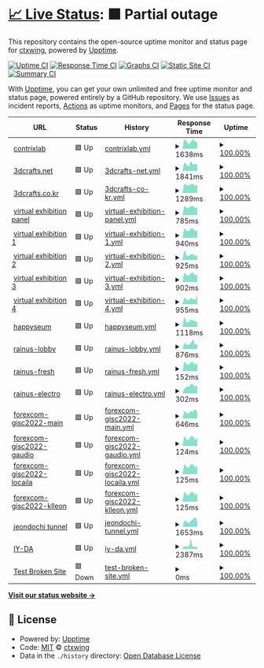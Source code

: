 # [📈 Live Status](https://ctxwing.github.io/upptime): <!--live status--> **🟧 Partial outage**

This repository contains the open-source uptime monitor and status page for [ctxwing](https://ctxwing.github.io/upptime), powered by [Upptime](https://github.com/upptime/upptime).

[![Uptime CI](https://github.com/ctxwing/upptime/workflows/Uptime%20CI/badge.svg)](https://github.com/ctxwing/upptime/actions?query=workflow%3A%22Uptime+CI%22)
[![Response Time CI](https://github.com/ctxwing/upptime/workflows/Response%20Time%20CI/badge.svg)](https://github.com/ctxwing/upptime/actions?query=workflow%3A%22Response+Time+CI%22)
[![Graphs CI](https://github.com/ctxwing/upptime/workflows/Graphs%20CI/badge.svg)](https://github.com/ctxwing/upptime/actions?query=workflow%3A%22Graphs+CI%22)
[![Static Site CI](https://github.com/ctxwing/upptime/workflows/Static%20Site%20CI/badge.svg)](https://github.com/ctxwing/upptime/actions?query=workflow%3A%22Static+Site+CI%22)
[![Summary CI](https://github.com/ctxwing/upptime/workflows/Summary%20CI/badge.svg)](https://github.com/ctxwing/upptime/actions?query=workflow%3A%22Summary+CI%22)

With [Upptime](https://upptime.js.org), you can get your own unlimited and free uptime monitor and status page, powered entirely by a GitHub repository. We use [Issues](https://github.com/ctxwing/upptime/issues) as incident reports, [Actions](https://github.com/ctxwing/upptime/actions) as uptime monitors, and [Pages](https://ctxwing.github.io/upptime) for the status page.

<!--start: status pages-->
<!-- This summary is generated by Upptime (https://github.com/upptime/upptime) -->
<!-- Do not edit this manually, your changes will be overwritten -->
<!-- prettier-ignore -->
| URL | Status | History | Response Time | Uptime |
| --- | ------ | ------- | ------------- | ------ |
| <img alt="" src="https://icons.duckduckgo.com/ip3/www.contrixlab.com.ico" height="13"> [contrixlab](https://www.contrixlab.com) | 🟩 Up | [contrixlab.yml](https://github.com/ctxwing/upptime/commits/HEAD/history/contrixlab.yml) | <details><summary><img alt="Response time graph" src="./graphs/contrixlab/response-time-week.png" height="20"> 1638ms</summary><br><a href="https://ctxwing.github.io/upptime/history/contrixlab"><img alt="Response time 1700" src="https://img.shields.io/endpoint?url=https%3A%2F%2Fraw.githubusercontent.com%2Fctxwing%2Fupptime%2FHEAD%2Fapi%2Fcontrixlab%2Fresponse-time.json"></a><br><a href="https://ctxwing.github.io/upptime/history/contrixlab"><img alt="24-hour response time 1183" src="https://img.shields.io/endpoint?url=https%3A%2F%2Fraw.githubusercontent.com%2Fctxwing%2Fupptime%2FHEAD%2Fapi%2Fcontrixlab%2Fresponse-time-day.json"></a><br><a href="https://ctxwing.github.io/upptime/history/contrixlab"><img alt="7-day response time 1638" src="https://img.shields.io/endpoint?url=https%3A%2F%2Fraw.githubusercontent.com%2Fctxwing%2Fupptime%2FHEAD%2Fapi%2Fcontrixlab%2Fresponse-time-week.json"></a><br><a href="https://ctxwing.github.io/upptime/history/contrixlab"><img alt="30-day response time 1700" src="https://img.shields.io/endpoint?url=https%3A%2F%2Fraw.githubusercontent.com%2Fctxwing%2Fupptime%2FHEAD%2Fapi%2Fcontrixlab%2Fresponse-time-month.json"></a><br><a href="https://ctxwing.github.io/upptime/history/contrixlab"><img alt="1-year response time 1700" src="https://img.shields.io/endpoint?url=https%3A%2F%2Fraw.githubusercontent.com%2Fctxwing%2Fupptime%2FHEAD%2Fapi%2Fcontrixlab%2Fresponse-time-year.json"></a></details> | <details><summary><a href="https://ctxwing.github.io/upptime/history/contrixlab">100.00%</a></summary><a href="https://ctxwing.github.io/upptime/history/contrixlab"><img alt="All-time uptime 100.00%" src="https://img.shields.io/endpoint?url=https%3A%2F%2Fraw.githubusercontent.com%2Fctxwing%2Fupptime%2FHEAD%2Fapi%2Fcontrixlab%2Fuptime.json"></a><br><a href="https://ctxwing.github.io/upptime/history/contrixlab"><img alt="24-hour uptime 100.00%" src="https://img.shields.io/endpoint?url=https%3A%2F%2Fraw.githubusercontent.com%2Fctxwing%2Fupptime%2FHEAD%2Fapi%2Fcontrixlab%2Fuptime-day.json"></a><br><a href="https://ctxwing.github.io/upptime/history/contrixlab"><img alt="7-day uptime 100.00%" src="https://img.shields.io/endpoint?url=https%3A%2F%2Fraw.githubusercontent.com%2Fctxwing%2Fupptime%2FHEAD%2Fapi%2Fcontrixlab%2Fuptime-week.json"></a><br><a href="https://ctxwing.github.io/upptime/history/contrixlab"><img alt="30-day uptime 100.00%" src="https://img.shields.io/endpoint?url=https%3A%2F%2Fraw.githubusercontent.com%2Fctxwing%2Fupptime%2FHEAD%2Fapi%2Fcontrixlab%2Fuptime-month.json"></a><br><a href="https://ctxwing.github.io/upptime/history/contrixlab"><img alt="1-year uptime 100.00%" src="https://img.shields.io/endpoint?url=https%3A%2F%2Fraw.githubusercontent.com%2Fctxwing%2Fupptime%2FHEAD%2Fapi%2Fcontrixlab%2Fuptime-year.json"></a></details>
| <img alt="" src="https://icons.duckduckgo.com/ip3/www.3dcrafts.net.ico" height="13"> [3dcrafts.net](https://www.3dcrafts.net) | 🟩 Up | [3dcrafts-net.yml](https://github.com/ctxwing/upptime/commits/HEAD/history/3dcrafts-net.yml) | <details><summary><img alt="Response time graph" src="./graphs/3dcrafts-net/response-time-week.png" height="20"> 1841ms</summary><br><a href="https://ctxwing.github.io/upptime/history/3dcrafts-net"><img alt="Response time 1981" src="https://img.shields.io/endpoint?url=https%3A%2F%2Fraw.githubusercontent.com%2Fctxwing%2Fupptime%2FHEAD%2Fapi%2F3dcrafts-net%2Fresponse-time.json"></a><br><a href="https://ctxwing.github.io/upptime/history/3dcrafts-net"><img alt="24-hour response time 1332" src="https://img.shields.io/endpoint?url=https%3A%2F%2Fraw.githubusercontent.com%2Fctxwing%2Fupptime%2FHEAD%2Fapi%2F3dcrafts-net%2Fresponse-time-day.json"></a><br><a href="https://ctxwing.github.io/upptime/history/3dcrafts-net"><img alt="7-day response time 1841" src="https://img.shields.io/endpoint?url=https%3A%2F%2Fraw.githubusercontent.com%2Fctxwing%2Fupptime%2FHEAD%2Fapi%2F3dcrafts-net%2Fresponse-time-week.json"></a><br><a href="https://ctxwing.github.io/upptime/history/3dcrafts-net"><img alt="30-day response time 1981" src="https://img.shields.io/endpoint?url=https%3A%2F%2Fraw.githubusercontent.com%2Fctxwing%2Fupptime%2FHEAD%2Fapi%2F3dcrafts-net%2Fresponse-time-month.json"></a><br><a href="https://ctxwing.github.io/upptime/history/3dcrafts-net"><img alt="1-year response time 1981" src="https://img.shields.io/endpoint?url=https%3A%2F%2Fraw.githubusercontent.com%2Fctxwing%2Fupptime%2FHEAD%2Fapi%2F3dcrafts-net%2Fresponse-time-year.json"></a></details> | <details><summary><a href="https://ctxwing.github.io/upptime/history/3dcrafts-net">100.00%</a></summary><a href="https://ctxwing.github.io/upptime/history/3dcrafts-net"><img alt="All-time uptime 100.00%" src="https://img.shields.io/endpoint?url=https%3A%2F%2Fraw.githubusercontent.com%2Fctxwing%2Fupptime%2FHEAD%2Fapi%2F3dcrafts-net%2Fuptime.json"></a><br><a href="https://ctxwing.github.io/upptime/history/3dcrafts-net"><img alt="24-hour uptime 100.00%" src="https://img.shields.io/endpoint?url=https%3A%2F%2Fraw.githubusercontent.com%2Fctxwing%2Fupptime%2FHEAD%2Fapi%2F3dcrafts-net%2Fuptime-day.json"></a><br><a href="https://ctxwing.github.io/upptime/history/3dcrafts-net"><img alt="7-day uptime 100.00%" src="https://img.shields.io/endpoint?url=https%3A%2F%2Fraw.githubusercontent.com%2Fctxwing%2Fupptime%2FHEAD%2Fapi%2F3dcrafts-net%2Fuptime-week.json"></a><br><a href="https://ctxwing.github.io/upptime/history/3dcrafts-net"><img alt="30-day uptime 100.00%" src="https://img.shields.io/endpoint?url=https%3A%2F%2Fraw.githubusercontent.com%2Fctxwing%2Fupptime%2FHEAD%2Fapi%2F3dcrafts-net%2Fuptime-month.json"></a><br><a href="https://ctxwing.github.io/upptime/history/3dcrafts-net"><img alt="1-year uptime 100.00%" src="https://img.shields.io/endpoint?url=https%3A%2F%2Fraw.githubusercontent.com%2Fctxwing%2Fupptime%2FHEAD%2Fapi%2F3dcrafts-net%2Fuptime-year.json"></a></details>
| <img alt="" src="https://icons.duckduckgo.com/ip3/www.3dcrafts.co.kr.ico" height="13"> [3dcrafts.co.kr](https://www.3dcrafts.co.kr) | 🟩 Up | [3dcrafts-co-kr.yml](https://github.com/ctxwing/upptime/commits/HEAD/history/3dcrafts-co-kr.yml) | <details><summary><img alt="Response time graph" src="./graphs/3dcrafts-co-kr/response-time-week.png" height="20"> 1289ms</summary><br><a href="https://ctxwing.github.io/upptime/history/3dcrafts-co-kr"><img alt="Response time 1323" src="https://img.shields.io/endpoint?url=https%3A%2F%2Fraw.githubusercontent.com%2Fctxwing%2Fupptime%2FHEAD%2Fapi%2F3dcrafts-co-kr%2Fresponse-time.json"></a><br><a href="https://ctxwing.github.io/upptime/history/3dcrafts-co-kr"><img alt="24-hour response time 1140" src="https://img.shields.io/endpoint?url=https%3A%2F%2Fraw.githubusercontent.com%2Fctxwing%2Fupptime%2FHEAD%2Fapi%2F3dcrafts-co-kr%2Fresponse-time-day.json"></a><br><a href="https://ctxwing.github.io/upptime/history/3dcrafts-co-kr"><img alt="7-day response time 1289" src="https://img.shields.io/endpoint?url=https%3A%2F%2Fraw.githubusercontent.com%2Fctxwing%2Fupptime%2FHEAD%2Fapi%2F3dcrafts-co-kr%2Fresponse-time-week.json"></a><br><a href="https://ctxwing.github.io/upptime/history/3dcrafts-co-kr"><img alt="30-day response time 1323" src="https://img.shields.io/endpoint?url=https%3A%2F%2Fraw.githubusercontent.com%2Fctxwing%2Fupptime%2FHEAD%2Fapi%2F3dcrafts-co-kr%2Fresponse-time-month.json"></a><br><a href="https://ctxwing.github.io/upptime/history/3dcrafts-co-kr"><img alt="1-year response time 1323" src="https://img.shields.io/endpoint?url=https%3A%2F%2Fraw.githubusercontent.com%2Fctxwing%2Fupptime%2FHEAD%2Fapi%2F3dcrafts-co-kr%2Fresponse-time-year.json"></a></details> | <details><summary><a href="https://ctxwing.github.io/upptime/history/3dcrafts-co-kr">100.00%</a></summary><a href="https://ctxwing.github.io/upptime/history/3dcrafts-co-kr"><img alt="All-time uptime 100.00%" src="https://img.shields.io/endpoint?url=https%3A%2F%2Fraw.githubusercontent.com%2Fctxwing%2Fupptime%2FHEAD%2Fapi%2F3dcrafts-co-kr%2Fuptime.json"></a><br><a href="https://ctxwing.github.io/upptime/history/3dcrafts-co-kr"><img alt="24-hour uptime 100.00%" src="https://img.shields.io/endpoint?url=https%3A%2F%2Fraw.githubusercontent.com%2Fctxwing%2Fupptime%2FHEAD%2Fapi%2F3dcrafts-co-kr%2Fuptime-day.json"></a><br><a href="https://ctxwing.github.io/upptime/history/3dcrafts-co-kr"><img alt="7-day uptime 100.00%" src="https://img.shields.io/endpoint?url=https%3A%2F%2Fraw.githubusercontent.com%2Fctxwing%2Fupptime%2FHEAD%2Fapi%2F3dcrafts-co-kr%2Fuptime-week.json"></a><br><a href="https://ctxwing.github.io/upptime/history/3dcrafts-co-kr"><img alt="30-day uptime 100.00%" src="https://img.shields.io/endpoint?url=https%3A%2F%2Fraw.githubusercontent.com%2Fctxwing%2Fupptime%2FHEAD%2Fapi%2F3dcrafts-co-kr%2Fuptime-month.json"></a><br><a href="https://ctxwing.github.io/upptime/history/3dcrafts-co-kr"><img alt="1-year uptime 100.00%" src="https://img.shields.io/endpoint?url=https%3A%2F%2Fraw.githubusercontent.com%2Fctxwing%2Fupptime%2FHEAD%2Fapi%2F3dcrafts-co-kr%2Fuptime-year.json"></a></details>
| <img alt="" src="https://icons.duckduckgo.com/ip3/www.contrixlab.com.ico" height="13"> [virtual exhibition panel](https://www.contrixlab.com) | 🟩 Up | [virtual-exhibition-panel.yml](https://github.com/ctxwing/upptime/commits/HEAD/history/virtual-exhibition-panel.yml) | <details><summary><img alt="Response time graph" src="./graphs/virtual-exhibition-panel/response-time-week.png" height="20"> 785ms</summary><br><a href="https://ctxwing.github.io/upptime/history/virtual-exhibition-panel"><img alt="Response time 790" src="https://img.shields.io/endpoint?url=https%3A%2F%2Fraw.githubusercontent.com%2Fctxwing%2Fupptime%2FHEAD%2Fapi%2Fvirtual-exhibition-panel%2Fresponse-time.json"></a><br><a href="https://ctxwing.github.io/upptime/history/virtual-exhibition-panel"><img alt="24-hour response time 707" src="https://img.shields.io/endpoint?url=https%3A%2F%2Fraw.githubusercontent.com%2Fctxwing%2Fupptime%2FHEAD%2Fapi%2Fvirtual-exhibition-panel%2Fresponse-time-day.json"></a><br><a href="https://ctxwing.github.io/upptime/history/virtual-exhibition-panel"><img alt="7-day response time 785" src="https://img.shields.io/endpoint?url=https%3A%2F%2Fraw.githubusercontent.com%2Fctxwing%2Fupptime%2FHEAD%2Fapi%2Fvirtual-exhibition-panel%2Fresponse-time-week.json"></a><br><a href="https://ctxwing.github.io/upptime/history/virtual-exhibition-panel"><img alt="30-day response time 790" src="https://img.shields.io/endpoint?url=https%3A%2F%2Fraw.githubusercontent.com%2Fctxwing%2Fupptime%2FHEAD%2Fapi%2Fvirtual-exhibition-panel%2Fresponse-time-month.json"></a><br><a href="https://ctxwing.github.io/upptime/history/virtual-exhibition-panel"><img alt="1-year response time 790" src="https://img.shields.io/endpoint?url=https%3A%2F%2Fraw.githubusercontent.com%2Fctxwing%2Fupptime%2FHEAD%2Fapi%2Fvirtual-exhibition-panel%2Fresponse-time-year.json"></a></details> | <details><summary><a href="https://ctxwing.github.io/upptime/history/virtual-exhibition-panel">100.00%</a></summary><a href="https://ctxwing.github.io/upptime/history/virtual-exhibition-panel"><img alt="All-time uptime 100.00%" src="https://img.shields.io/endpoint?url=https%3A%2F%2Fraw.githubusercontent.com%2Fctxwing%2Fupptime%2FHEAD%2Fapi%2Fvirtual-exhibition-panel%2Fuptime.json"></a><br><a href="https://ctxwing.github.io/upptime/history/virtual-exhibition-panel"><img alt="24-hour uptime 100.00%" src="https://img.shields.io/endpoint?url=https%3A%2F%2Fraw.githubusercontent.com%2Fctxwing%2Fupptime%2FHEAD%2Fapi%2Fvirtual-exhibition-panel%2Fuptime-day.json"></a><br><a href="https://ctxwing.github.io/upptime/history/virtual-exhibition-panel"><img alt="7-day uptime 100.00%" src="https://img.shields.io/endpoint?url=https%3A%2F%2Fraw.githubusercontent.com%2Fctxwing%2Fupptime%2FHEAD%2Fapi%2Fvirtual-exhibition-panel%2Fuptime-week.json"></a><br><a href="https://ctxwing.github.io/upptime/history/virtual-exhibition-panel"><img alt="30-day uptime 100.00%" src="https://img.shields.io/endpoint?url=https%3A%2F%2Fraw.githubusercontent.com%2Fctxwing%2Fupptime%2FHEAD%2Fapi%2Fvirtual-exhibition-panel%2Fuptime-month.json"></a><br><a href="https://ctxwing.github.io/upptime/history/virtual-exhibition-panel"><img alt="1-year uptime 100.00%" src="https://img.shields.io/endpoint?url=https%3A%2F%2Fraw.githubusercontent.com%2Fctxwing%2Fupptime%2FHEAD%2Fapi%2Fvirtual-exhibition-panel%2Fuptime-year.json"></a></details>
| <img alt="" src="https://icons.duckduckgo.com/ip3/ctx.contrixlab.co.kr.ico" height="13"> [virtual exhibition 1](https://ctx.contrixlab.co.kr/main/app-files/) | 🟩 Up | [virtual-exhibition-1.yml](https://github.com/ctxwing/upptime/commits/HEAD/history/virtual-exhibition-1.yml) | <details><summary><img alt="Response time graph" src="./graphs/virtual-exhibition-1/response-time-week.png" height="20"> 940ms</summary><br><a href="https://ctxwing.github.io/upptime/history/virtual-exhibition-1"><img alt="Response time 944" src="https://img.shields.io/endpoint?url=https%3A%2F%2Fraw.githubusercontent.com%2Fctxwing%2Fupptime%2FHEAD%2Fapi%2Fvirtual-exhibition-1%2Fresponse-time.json"></a><br><a href="https://ctxwing.github.io/upptime/history/virtual-exhibition-1"><img alt="24-hour response time 953" src="https://img.shields.io/endpoint?url=https%3A%2F%2Fraw.githubusercontent.com%2Fctxwing%2Fupptime%2FHEAD%2Fapi%2Fvirtual-exhibition-1%2Fresponse-time-day.json"></a><br><a href="https://ctxwing.github.io/upptime/history/virtual-exhibition-1"><img alt="7-day response time 940" src="https://img.shields.io/endpoint?url=https%3A%2F%2Fraw.githubusercontent.com%2Fctxwing%2Fupptime%2FHEAD%2Fapi%2Fvirtual-exhibition-1%2Fresponse-time-week.json"></a><br><a href="https://ctxwing.github.io/upptime/history/virtual-exhibition-1"><img alt="30-day response time 944" src="https://img.shields.io/endpoint?url=https%3A%2F%2Fraw.githubusercontent.com%2Fctxwing%2Fupptime%2FHEAD%2Fapi%2Fvirtual-exhibition-1%2Fresponse-time-month.json"></a><br><a href="https://ctxwing.github.io/upptime/history/virtual-exhibition-1"><img alt="1-year response time 944" src="https://img.shields.io/endpoint?url=https%3A%2F%2Fraw.githubusercontent.com%2Fctxwing%2Fupptime%2FHEAD%2Fapi%2Fvirtual-exhibition-1%2Fresponse-time-year.json"></a></details> | <details><summary><a href="https://ctxwing.github.io/upptime/history/virtual-exhibition-1">100.00%</a></summary><a href="https://ctxwing.github.io/upptime/history/virtual-exhibition-1"><img alt="All-time uptime 100.00%" src="https://img.shields.io/endpoint?url=https%3A%2F%2Fraw.githubusercontent.com%2Fctxwing%2Fupptime%2FHEAD%2Fapi%2Fvirtual-exhibition-1%2Fuptime.json"></a><br><a href="https://ctxwing.github.io/upptime/history/virtual-exhibition-1"><img alt="24-hour uptime 100.00%" src="https://img.shields.io/endpoint?url=https%3A%2F%2Fraw.githubusercontent.com%2Fctxwing%2Fupptime%2FHEAD%2Fapi%2Fvirtual-exhibition-1%2Fuptime-day.json"></a><br><a href="https://ctxwing.github.io/upptime/history/virtual-exhibition-1"><img alt="7-day uptime 100.00%" src="https://img.shields.io/endpoint?url=https%3A%2F%2Fraw.githubusercontent.com%2Fctxwing%2Fupptime%2FHEAD%2Fapi%2Fvirtual-exhibition-1%2Fuptime-week.json"></a><br><a href="https://ctxwing.github.io/upptime/history/virtual-exhibition-1"><img alt="30-day uptime 100.00%" src="https://img.shields.io/endpoint?url=https%3A%2F%2Fraw.githubusercontent.com%2Fctxwing%2Fupptime%2FHEAD%2Fapi%2Fvirtual-exhibition-1%2Fuptime-month.json"></a><br><a href="https://ctxwing.github.io/upptime/history/virtual-exhibition-1"><img alt="1-year uptime 100.00%" src="https://img.shields.io/endpoint?url=https%3A%2F%2Fraw.githubusercontent.com%2Fctxwing%2Fupptime%2FHEAD%2Fapi%2Fvirtual-exhibition-1%2Fuptime-year.json"></a></details>
| <img alt="" src="https://icons.duckduckgo.com/ip3/ctx2.contrixlab.co.kr.ico" height="13"> [virtual exhibition 2](https://ctx2.contrixlab.co.kr/main/app-files/) | 🟩 Up | [virtual-exhibition-2.yml](https://github.com/ctxwing/upptime/commits/HEAD/history/virtual-exhibition-2.yml) | <details><summary><img alt="Response time graph" src="./graphs/virtual-exhibition-2/response-time-week.png" height="20"> 925ms</summary><br><a href="https://ctxwing.github.io/upptime/history/virtual-exhibition-2"><img alt="Response time 995" src="https://img.shields.io/endpoint?url=https%3A%2F%2Fraw.githubusercontent.com%2Fctxwing%2Fupptime%2FHEAD%2Fapi%2Fvirtual-exhibition-2%2Fresponse-time.json"></a><br><a href="https://ctxwing.github.io/upptime/history/virtual-exhibition-2"><img alt="24-hour response time 813" src="https://img.shields.io/endpoint?url=https%3A%2F%2Fraw.githubusercontent.com%2Fctxwing%2Fupptime%2FHEAD%2Fapi%2Fvirtual-exhibition-2%2Fresponse-time-day.json"></a><br><a href="https://ctxwing.github.io/upptime/history/virtual-exhibition-2"><img alt="7-day response time 925" src="https://img.shields.io/endpoint?url=https%3A%2F%2Fraw.githubusercontent.com%2Fctxwing%2Fupptime%2FHEAD%2Fapi%2Fvirtual-exhibition-2%2Fresponse-time-week.json"></a><br><a href="https://ctxwing.github.io/upptime/history/virtual-exhibition-2"><img alt="30-day response time 995" src="https://img.shields.io/endpoint?url=https%3A%2F%2Fraw.githubusercontent.com%2Fctxwing%2Fupptime%2FHEAD%2Fapi%2Fvirtual-exhibition-2%2Fresponse-time-month.json"></a><br><a href="https://ctxwing.github.io/upptime/history/virtual-exhibition-2"><img alt="1-year response time 995" src="https://img.shields.io/endpoint?url=https%3A%2F%2Fraw.githubusercontent.com%2Fctxwing%2Fupptime%2FHEAD%2Fapi%2Fvirtual-exhibition-2%2Fresponse-time-year.json"></a></details> | <details><summary><a href="https://ctxwing.github.io/upptime/history/virtual-exhibition-2">100.00%</a></summary><a href="https://ctxwing.github.io/upptime/history/virtual-exhibition-2"><img alt="All-time uptime 100.00%" src="https://img.shields.io/endpoint?url=https%3A%2F%2Fraw.githubusercontent.com%2Fctxwing%2Fupptime%2FHEAD%2Fapi%2Fvirtual-exhibition-2%2Fuptime.json"></a><br><a href="https://ctxwing.github.io/upptime/history/virtual-exhibition-2"><img alt="24-hour uptime 100.00%" src="https://img.shields.io/endpoint?url=https%3A%2F%2Fraw.githubusercontent.com%2Fctxwing%2Fupptime%2FHEAD%2Fapi%2Fvirtual-exhibition-2%2Fuptime-day.json"></a><br><a href="https://ctxwing.github.io/upptime/history/virtual-exhibition-2"><img alt="7-day uptime 100.00%" src="https://img.shields.io/endpoint?url=https%3A%2F%2Fraw.githubusercontent.com%2Fctxwing%2Fupptime%2FHEAD%2Fapi%2Fvirtual-exhibition-2%2Fuptime-week.json"></a><br><a href="https://ctxwing.github.io/upptime/history/virtual-exhibition-2"><img alt="30-day uptime 100.00%" src="https://img.shields.io/endpoint?url=https%3A%2F%2Fraw.githubusercontent.com%2Fctxwing%2Fupptime%2FHEAD%2Fapi%2Fvirtual-exhibition-2%2Fuptime-month.json"></a><br><a href="https://ctxwing.github.io/upptime/history/virtual-exhibition-2"><img alt="1-year uptime 100.00%" src="https://img.shields.io/endpoint?url=https%3A%2F%2Fraw.githubusercontent.com%2Fctxwing%2Fupptime%2FHEAD%2Fapi%2Fvirtual-exhibition-2%2Fuptime-year.json"></a></details>
| <img alt="" src="https://icons.duckduckgo.com/ip3/ctx3.contrixlab.co.kr.ico" height="13"> [virtual exhibition 3](https://ctx3.contrixlab.co.kr/main/app-files/) | 🟩 Up | [virtual-exhibition-3.yml](https://github.com/ctxwing/upptime/commits/HEAD/history/virtual-exhibition-3.yml) | <details><summary><img alt="Response time graph" src="./graphs/virtual-exhibition-3/response-time-week.png" height="20"> 902ms</summary><br><a href="https://ctxwing.github.io/upptime/history/virtual-exhibition-3"><img alt="Response time 918" src="https://img.shields.io/endpoint?url=https%3A%2F%2Fraw.githubusercontent.com%2Fctxwing%2Fupptime%2FHEAD%2Fapi%2Fvirtual-exhibition-3%2Fresponse-time.json"></a><br><a href="https://ctxwing.github.io/upptime/history/virtual-exhibition-3"><img alt="24-hour response time 683" src="https://img.shields.io/endpoint?url=https%3A%2F%2Fraw.githubusercontent.com%2Fctxwing%2Fupptime%2FHEAD%2Fapi%2Fvirtual-exhibition-3%2Fresponse-time-day.json"></a><br><a href="https://ctxwing.github.io/upptime/history/virtual-exhibition-3"><img alt="7-day response time 902" src="https://img.shields.io/endpoint?url=https%3A%2F%2Fraw.githubusercontent.com%2Fctxwing%2Fupptime%2FHEAD%2Fapi%2Fvirtual-exhibition-3%2Fresponse-time-week.json"></a><br><a href="https://ctxwing.github.io/upptime/history/virtual-exhibition-3"><img alt="30-day response time 918" src="https://img.shields.io/endpoint?url=https%3A%2F%2Fraw.githubusercontent.com%2Fctxwing%2Fupptime%2FHEAD%2Fapi%2Fvirtual-exhibition-3%2Fresponse-time-month.json"></a><br><a href="https://ctxwing.github.io/upptime/history/virtual-exhibition-3"><img alt="1-year response time 918" src="https://img.shields.io/endpoint?url=https%3A%2F%2Fraw.githubusercontent.com%2Fctxwing%2Fupptime%2FHEAD%2Fapi%2Fvirtual-exhibition-3%2Fresponse-time-year.json"></a></details> | <details><summary><a href="https://ctxwing.github.io/upptime/history/virtual-exhibition-3">100.00%</a></summary><a href="https://ctxwing.github.io/upptime/history/virtual-exhibition-3"><img alt="All-time uptime 100.00%" src="https://img.shields.io/endpoint?url=https%3A%2F%2Fraw.githubusercontent.com%2Fctxwing%2Fupptime%2FHEAD%2Fapi%2Fvirtual-exhibition-3%2Fuptime.json"></a><br><a href="https://ctxwing.github.io/upptime/history/virtual-exhibition-3"><img alt="24-hour uptime 100.00%" src="https://img.shields.io/endpoint?url=https%3A%2F%2Fraw.githubusercontent.com%2Fctxwing%2Fupptime%2FHEAD%2Fapi%2Fvirtual-exhibition-3%2Fuptime-day.json"></a><br><a href="https://ctxwing.github.io/upptime/history/virtual-exhibition-3"><img alt="7-day uptime 100.00%" src="https://img.shields.io/endpoint?url=https%3A%2F%2Fraw.githubusercontent.com%2Fctxwing%2Fupptime%2FHEAD%2Fapi%2Fvirtual-exhibition-3%2Fuptime-week.json"></a><br><a href="https://ctxwing.github.io/upptime/history/virtual-exhibition-3"><img alt="30-day uptime 100.00%" src="https://img.shields.io/endpoint?url=https%3A%2F%2Fraw.githubusercontent.com%2Fctxwing%2Fupptime%2FHEAD%2Fapi%2Fvirtual-exhibition-3%2Fuptime-month.json"></a><br><a href="https://ctxwing.github.io/upptime/history/virtual-exhibition-3"><img alt="1-year uptime 100.00%" src="https://img.shields.io/endpoint?url=https%3A%2F%2Fraw.githubusercontent.com%2Fctxwing%2Fupptime%2FHEAD%2Fapi%2Fvirtual-exhibition-3%2Fuptime-year.json"></a></details>
| <img alt="" src="https://icons.duckduckgo.com/ip3/ctx4.contrixlab.co.kr.ico" height="13"> [virtual exhibition 4](https://ctx4.contrixlab.co.kr/main/app-files/) | 🟩 Up | [virtual-exhibition-4.yml](https://github.com/ctxwing/upptime/commits/HEAD/history/virtual-exhibition-4.yml) | <details><summary><img alt="Response time graph" src="./graphs/virtual-exhibition-4/response-time-week.png" height="20"> 955ms</summary><br><a href="https://ctxwing.github.io/upptime/history/virtual-exhibition-4"><img alt="Response time 953" src="https://img.shields.io/endpoint?url=https%3A%2F%2Fraw.githubusercontent.com%2Fctxwing%2Fupptime%2FHEAD%2Fapi%2Fvirtual-exhibition-4%2Fresponse-time.json"></a><br><a href="https://ctxwing.github.io/upptime/history/virtual-exhibition-4"><img alt="24-hour response time 683" src="https://img.shields.io/endpoint?url=https%3A%2F%2Fraw.githubusercontent.com%2Fctxwing%2Fupptime%2FHEAD%2Fapi%2Fvirtual-exhibition-4%2Fresponse-time-day.json"></a><br><a href="https://ctxwing.github.io/upptime/history/virtual-exhibition-4"><img alt="7-day response time 955" src="https://img.shields.io/endpoint?url=https%3A%2F%2Fraw.githubusercontent.com%2Fctxwing%2Fupptime%2FHEAD%2Fapi%2Fvirtual-exhibition-4%2Fresponse-time-week.json"></a><br><a href="https://ctxwing.github.io/upptime/history/virtual-exhibition-4"><img alt="30-day response time 953" src="https://img.shields.io/endpoint?url=https%3A%2F%2Fraw.githubusercontent.com%2Fctxwing%2Fupptime%2FHEAD%2Fapi%2Fvirtual-exhibition-4%2Fresponse-time-month.json"></a><br><a href="https://ctxwing.github.io/upptime/history/virtual-exhibition-4"><img alt="1-year response time 953" src="https://img.shields.io/endpoint?url=https%3A%2F%2Fraw.githubusercontent.com%2Fctxwing%2Fupptime%2FHEAD%2Fapi%2Fvirtual-exhibition-4%2Fresponse-time-year.json"></a></details> | <details><summary><a href="https://ctxwing.github.io/upptime/history/virtual-exhibition-4">100.00%</a></summary><a href="https://ctxwing.github.io/upptime/history/virtual-exhibition-4"><img alt="All-time uptime 100.00%" src="https://img.shields.io/endpoint?url=https%3A%2F%2Fraw.githubusercontent.com%2Fctxwing%2Fupptime%2FHEAD%2Fapi%2Fvirtual-exhibition-4%2Fuptime.json"></a><br><a href="https://ctxwing.github.io/upptime/history/virtual-exhibition-4"><img alt="24-hour uptime 100.00%" src="https://img.shields.io/endpoint?url=https%3A%2F%2Fraw.githubusercontent.com%2Fctxwing%2Fupptime%2FHEAD%2Fapi%2Fvirtual-exhibition-4%2Fuptime-day.json"></a><br><a href="https://ctxwing.github.io/upptime/history/virtual-exhibition-4"><img alt="7-day uptime 100.00%" src="https://img.shields.io/endpoint?url=https%3A%2F%2Fraw.githubusercontent.com%2Fctxwing%2Fupptime%2FHEAD%2Fapi%2Fvirtual-exhibition-4%2Fuptime-week.json"></a><br><a href="https://ctxwing.github.io/upptime/history/virtual-exhibition-4"><img alt="30-day uptime 100.00%" src="https://img.shields.io/endpoint?url=https%3A%2F%2Fraw.githubusercontent.com%2Fctxwing%2Fupptime%2FHEAD%2Fapi%2Fvirtual-exhibition-4%2Fuptime-month.json"></a><br><a href="https://ctxwing.github.io/upptime/history/virtual-exhibition-4"><img alt="1-year uptime 100.00%" src="https://img.shields.io/endpoint?url=https%3A%2F%2Fraw.githubusercontent.com%2Fctxwing%2Fupptime%2FHEAD%2Fapi%2Fvirtual-exhibition-4%2Fuptime-year.json"></a></details>
| <img alt="" src="https://icons.duckduckgo.com/ip3/www.happyseum.com.ico" height="13"> [happyseum](https://www.happyseum.com/page/index?tpl=etc%2F3dconfigurator.html) | 🟩 Up | [happyseum.yml](https://github.com/ctxwing/upptime/commits/HEAD/history/happyseum.yml) | <details><summary><img alt="Response time graph" src="./graphs/happyseum/response-time-week.png" height="20"> 1118ms</summary><br><a href="https://ctxwing.github.io/upptime/history/happyseum"><img alt="Response time 1186" src="https://img.shields.io/endpoint?url=https%3A%2F%2Fraw.githubusercontent.com%2Fctxwing%2Fupptime%2FHEAD%2Fapi%2Fhappyseum%2Fresponse-time.json"></a><br><a href="https://ctxwing.github.io/upptime/history/happyseum"><img alt="24-hour response time 1113" src="https://img.shields.io/endpoint?url=https%3A%2F%2Fraw.githubusercontent.com%2Fctxwing%2Fupptime%2FHEAD%2Fapi%2Fhappyseum%2Fresponse-time-day.json"></a><br><a href="https://ctxwing.github.io/upptime/history/happyseum"><img alt="7-day response time 1118" src="https://img.shields.io/endpoint?url=https%3A%2F%2Fraw.githubusercontent.com%2Fctxwing%2Fupptime%2FHEAD%2Fapi%2Fhappyseum%2Fresponse-time-week.json"></a><br><a href="https://ctxwing.github.io/upptime/history/happyseum"><img alt="30-day response time 1186" src="https://img.shields.io/endpoint?url=https%3A%2F%2Fraw.githubusercontent.com%2Fctxwing%2Fupptime%2FHEAD%2Fapi%2Fhappyseum%2Fresponse-time-month.json"></a><br><a href="https://ctxwing.github.io/upptime/history/happyseum"><img alt="1-year response time 1186" src="https://img.shields.io/endpoint?url=https%3A%2F%2Fraw.githubusercontent.com%2Fctxwing%2Fupptime%2FHEAD%2Fapi%2Fhappyseum%2Fresponse-time-year.json"></a></details> | <details><summary><a href="https://ctxwing.github.io/upptime/history/happyseum">100.00%</a></summary><a href="https://ctxwing.github.io/upptime/history/happyseum"><img alt="All-time uptime 100.00%" src="https://img.shields.io/endpoint?url=https%3A%2F%2Fraw.githubusercontent.com%2Fctxwing%2Fupptime%2FHEAD%2Fapi%2Fhappyseum%2Fuptime.json"></a><br><a href="https://ctxwing.github.io/upptime/history/happyseum"><img alt="24-hour uptime 100.00%" src="https://img.shields.io/endpoint?url=https%3A%2F%2Fraw.githubusercontent.com%2Fctxwing%2Fupptime%2FHEAD%2Fapi%2Fhappyseum%2Fuptime-day.json"></a><br><a href="https://ctxwing.github.io/upptime/history/happyseum"><img alt="7-day uptime 100.00%" src="https://img.shields.io/endpoint?url=https%3A%2F%2Fraw.githubusercontent.com%2Fctxwing%2Fupptime%2FHEAD%2Fapi%2Fhappyseum%2Fuptime-week.json"></a><br><a href="https://ctxwing.github.io/upptime/history/happyseum"><img alt="30-day uptime 100.00%" src="https://img.shields.io/endpoint?url=https%3A%2F%2Fraw.githubusercontent.com%2Fctxwing%2Fupptime%2FHEAD%2Fapi%2Fhappyseum%2Fuptime-month.json"></a><br><a href="https://ctxwing.github.io/upptime/history/happyseum"><img alt="1-year uptime 100.00%" src="https://img.shields.io/endpoint?url=https%3A%2F%2Fraw.githubusercontent.com%2Fctxwing%2Fupptime%2FHEAD%2Fapi%2Fhappyseum%2Fuptime-year.json"></a></details>
| <img alt="" src="https://icons.duckduckgo.com/ip3/dev.contrixlab.com.ico" height="13"> [rainus-lobby](https://dev.contrixlab.com/rainus/lobby/app-files/) | 🟩 Up | [rainus-lobby.yml](https://github.com/ctxwing/upptime/commits/HEAD/history/rainus-lobby.yml) | <details><summary><img alt="Response time graph" src="./graphs/rainus-lobby/response-time-week.png" height="20"> 876ms</summary><br><a href="https://ctxwing.github.io/upptime/history/rainus-lobby"><img alt="Response time 853" src="https://img.shields.io/endpoint?url=https%3A%2F%2Fraw.githubusercontent.com%2Fctxwing%2Fupptime%2FHEAD%2Fapi%2Frainus-lobby%2Fresponse-time.json"></a><br><a href="https://ctxwing.github.io/upptime/history/rainus-lobby"><img alt="24-hour response time 706" src="https://img.shields.io/endpoint?url=https%3A%2F%2Fraw.githubusercontent.com%2Fctxwing%2Fupptime%2FHEAD%2Fapi%2Frainus-lobby%2Fresponse-time-day.json"></a><br><a href="https://ctxwing.github.io/upptime/history/rainus-lobby"><img alt="7-day response time 876" src="https://img.shields.io/endpoint?url=https%3A%2F%2Fraw.githubusercontent.com%2Fctxwing%2Fupptime%2FHEAD%2Fapi%2Frainus-lobby%2Fresponse-time-week.json"></a><br><a href="https://ctxwing.github.io/upptime/history/rainus-lobby"><img alt="30-day response time 853" src="https://img.shields.io/endpoint?url=https%3A%2F%2Fraw.githubusercontent.com%2Fctxwing%2Fupptime%2FHEAD%2Fapi%2Frainus-lobby%2Fresponse-time-month.json"></a><br><a href="https://ctxwing.github.io/upptime/history/rainus-lobby"><img alt="1-year response time 853" src="https://img.shields.io/endpoint?url=https%3A%2F%2Fraw.githubusercontent.com%2Fctxwing%2Fupptime%2FHEAD%2Fapi%2Frainus-lobby%2Fresponse-time-year.json"></a></details> | <details><summary><a href="https://ctxwing.github.io/upptime/history/rainus-lobby">100.00%</a></summary><a href="https://ctxwing.github.io/upptime/history/rainus-lobby"><img alt="All-time uptime 100.00%" src="https://img.shields.io/endpoint?url=https%3A%2F%2Fraw.githubusercontent.com%2Fctxwing%2Fupptime%2FHEAD%2Fapi%2Frainus-lobby%2Fuptime.json"></a><br><a href="https://ctxwing.github.io/upptime/history/rainus-lobby"><img alt="24-hour uptime 100.00%" src="https://img.shields.io/endpoint?url=https%3A%2F%2Fraw.githubusercontent.com%2Fctxwing%2Fupptime%2FHEAD%2Fapi%2Frainus-lobby%2Fuptime-day.json"></a><br><a href="https://ctxwing.github.io/upptime/history/rainus-lobby"><img alt="7-day uptime 100.00%" src="https://img.shields.io/endpoint?url=https%3A%2F%2Fraw.githubusercontent.com%2Fctxwing%2Fupptime%2FHEAD%2Fapi%2Frainus-lobby%2Fuptime-week.json"></a><br><a href="https://ctxwing.github.io/upptime/history/rainus-lobby"><img alt="30-day uptime 100.00%" src="https://img.shields.io/endpoint?url=https%3A%2F%2Fraw.githubusercontent.com%2Fctxwing%2Fupptime%2FHEAD%2Fapi%2Frainus-lobby%2Fuptime-month.json"></a><br><a href="https://ctxwing.github.io/upptime/history/rainus-lobby"><img alt="1-year uptime 100.00%" src="https://img.shields.io/endpoint?url=https%3A%2F%2Fraw.githubusercontent.com%2Fctxwing%2Fupptime%2FHEAD%2Fapi%2Frainus-lobby%2Fuptime-year.json"></a></details>
| <img alt="" src="https://icons.duckduckgo.com/ip3/dev.contrixlab.com.ico" height="13"> [rainus-fresh](https://dev.contrixlab.com/rainus/fresh/app-files/) | 🟩 Up | [rainus-fresh.yml](https://github.com/ctxwing/upptime/commits/HEAD/history/rainus-fresh.yml) | <details><summary><img alt="Response time graph" src="./graphs/rainus-fresh/response-time-week.png" height="20"> 152ms</summary><br><a href="https://ctxwing.github.io/upptime/history/rainus-fresh"><img alt="Response time 153" src="https://img.shields.io/endpoint?url=https%3A%2F%2Fraw.githubusercontent.com%2Fctxwing%2Fupptime%2FHEAD%2Fapi%2Frainus-fresh%2Fresponse-time.json"></a><br><a href="https://ctxwing.github.io/upptime/history/rainus-fresh"><img alt="24-hour response time 136" src="https://img.shields.io/endpoint?url=https%3A%2F%2Fraw.githubusercontent.com%2Fctxwing%2Fupptime%2FHEAD%2Fapi%2Frainus-fresh%2Fresponse-time-day.json"></a><br><a href="https://ctxwing.github.io/upptime/history/rainus-fresh"><img alt="7-day response time 152" src="https://img.shields.io/endpoint?url=https%3A%2F%2Fraw.githubusercontent.com%2Fctxwing%2Fupptime%2FHEAD%2Fapi%2Frainus-fresh%2Fresponse-time-week.json"></a><br><a href="https://ctxwing.github.io/upptime/history/rainus-fresh"><img alt="30-day response time 153" src="https://img.shields.io/endpoint?url=https%3A%2F%2Fraw.githubusercontent.com%2Fctxwing%2Fupptime%2FHEAD%2Fapi%2Frainus-fresh%2Fresponse-time-month.json"></a><br><a href="https://ctxwing.github.io/upptime/history/rainus-fresh"><img alt="1-year response time 153" src="https://img.shields.io/endpoint?url=https%3A%2F%2Fraw.githubusercontent.com%2Fctxwing%2Fupptime%2FHEAD%2Fapi%2Frainus-fresh%2Fresponse-time-year.json"></a></details> | <details><summary><a href="https://ctxwing.github.io/upptime/history/rainus-fresh">100.00%</a></summary><a href="https://ctxwing.github.io/upptime/history/rainus-fresh"><img alt="All-time uptime 100.00%" src="https://img.shields.io/endpoint?url=https%3A%2F%2Fraw.githubusercontent.com%2Fctxwing%2Fupptime%2FHEAD%2Fapi%2Frainus-fresh%2Fuptime.json"></a><br><a href="https://ctxwing.github.io/upptime/history/rainus-fresh"><img alt="24-hour uptime 100.00%" src="https://img.shields.io/endpoint?url=https%3A%2F%2Fraw.githubusercontent.com%2Fctxwing%2Fupptime%2FHEAD%2Fapi%2Frainus-fresh%2Fuptime-day.json"></a><br><a href="https://ctxwing.github.io/upptime/history/rainus-fresh"><img alt="7-day uptime 100.00%" src="https://img.shields.io/endpoint?url=https%3A%2F%2Fraw.githubusercontent.com%2Fctxwing%2Fupptime%2FHEAD%2Fapi%2Frainus-fresh%2Fuptime-week.json"></a><br><a href="https://ctxwing.github.io/upptime/history/rainus-fresh"><img alt="30-day uptime 100.00%" src="https://img.shields.io/endpoint?url=https%3A%2F%2Fraw.githubusercontent.com%2Fctxwing%2Fupptime%2FHEAD%2Fapi%2Frainus-fresh%2Fuptime-month.json"></a><br><a href="https://ctxwing.github.io/upptime/history/rainus-fresh"><img alt="1-year uptime 100.00%" src="https://img.shields.io/endpoint?url=https%3A%2F%2Fraw.githubusercontent.com%2Fctxwing%2Fupptime%2FHEAD%2Fapi%2Frainus-fresh%2Fuptime-year.json"></a></details>
| <img alt="" src="https://icons.duckduckgo.com/ip3/dev.contrixlab.com.ico" height="13"> [rainus-electro](https://dev.contrixlab.com/rainus/electro/app-files/) | 🟩 Up | [rainus-electro.yml](https://github.com/ctxwing/upptime/commits/HEAD/history/rainus-electro.yml) | <details><summary><img alt="Response time graph" src="./graphs/rainus-electro/response-time-week.png" height="20"> 302ms</summary><br><a href="https://ctxwing.github.io/upptime/history/rainus-electro"><img alt="Response time 274" src="https://img.shields.io/endpoint?url=https%3A%2F%2Fraw.githubusercontent.com%2Fctxwing%2Fupptime%2FHEAD%2Fapi%2Frainus-electro%2Fresponse-time.json"></a><br><a href="https://ctxwing.github.io/upptime/history/rainus-electro"><img alt="24-hour response time 269" src="https://img.shields.io/endpoint?url=https%3A%2F%2Fraw.githubusercontent.com%2Fctxwing%2Fupptime%2FHEAD%2Fapi%2Frainus-electro%2Fresponse-time-day.json"></a><br><a href="https://ctxwing.github.io/upptime/history/rainus-electro"><img alt="7-day response time 302" src="https://img.shields.io/endpoint?url=https%3A%2F%2Fraw.githubusercontent.com%2Fctxwing%2Fupptime%2FHEAD%2Fapi%2Frainus-electro%2Fresponse-time-week.json"></a><br><a href="https://ctxwing.github.io/upptime/history/rainus-electro"><img alt="30-day response time 274" src="https://img.shields.io/endpoint?url=https%3A%2F%2Fraw.githubusercontent.com%2Fctxwing%2Fupptime%2FHEAD%2Fapi%2Frainus-electro%2Fresponse-time-month.json"></a><br><a href="https://ctxwing.github.io/upptime/history/rainus-electro"><img alt="1-year response time 274" src="https://img.shields.io/endpoint?url=https%3A%2F%2Fraw.githubusercontent.com%2Fctxwing%2Fupptime%2FHEAD%2Fapi%2Frainus-electro%2Fresponse-time-year.json"></a></details> | <details><summary><a href="https://ctxwing.github.io/upptime/history/rainus-electro">100.00%</a></summary><a href="https://ctxwing.github.io/upptime/history/rainus-electro"><img alt="All-time uptime 100.00%" src="https://img.shields.io/endpoint?url=https%3A%2F%2Fraw.githubusercontent.com%2Fctxwing%2Fupptime%2FHEAD%2Fapi%2Frainus-electro%2Fuptime.json"></a><br><a href="https://ctxwing.github.io/upptime/history/rainus-electro"><img alt="24-hour uptime 100.00%" src="https://img.shields.io/endpoint?url=https%3A%2F%2Fraw.githubusercontent.com%2Fctxwing%2Fupptime%2FHEAD%2Fapi%2Frainus-electro%2Fuptime-day.json"></a><br><a href="https://ctxwing.github.io/upptime/history/rainus-electro"><img alt="7-day uptime 100.00%" src="https://img.shields.io/endpoint?url=https%3A%2F%2Fraw.githubusercontent.com%2Fctxwing%2Fupptime%2FHEAD%2Fapi%2Frainus-electro%2Fuptime-week.json"></a><br><a href="https://ctxwing.github.io/upptime/history/rainus-electro"><img alt="30-day uptime 100.00%" src="https://img.shields.io/endpoint?url=https%3A%2F%2Fraw.githubusercontent.com%2Fctxwing%2Fupptime%2FHEAD%2Fapi%2Frainus-electro%2Fuptime-month.json"></a><br><a href="https://ctxwing.github.io/upptime/history/rainus-electro"><img alt="1-year uptime 100.00%" src="https://img.shields.io/endpoint?url=https%3A%2F%2Fraw.githubusercontent.com%2Fctxwing%2Fupptime%2FHEAD%2Fapi%2Frainus-electro%2Fuptime-year.json"></a></details>
| <img alt="" src="https://icons.duckduckgo.com/ip3/biz.contrixlab.com.ico" height="13"> [forexcom-gisc2022-main](https://biz.contrixlab.com/gisc2022/) | 🟩 Up | [forexcom-gisc2022-main.yml](https://github.com/ctxwing/upptime/commits/HEAD/history/forexcom-gisc2022-main.yml) | <details><summary><img alt="Response time graph" src="./graphs/forexcom-gisc2022-main/response-time-week.png" height="20"> 646ms</summary><br><a href="https://ctxwing.github.io/upptime/history/forexcom-gisc2022-main"><img alt="Response time 658" src="https://img.shields.io/endpoint?url=https%3A%2F%2Fraw.githubusercontent.com%2Fctxwing%2Fupptime%2FHEAD%2Fapi%2Fforexcom-gisc2022-main%2Fresponse-time.json"></a><br><a href="https://ctxwing.github.io/upptime/history/forexcom-gisc2022-main"><img alt="24-hour response time 518" src="https://img.shields.io/endpoint?url=https%3A%2F%2Fraw.githubusercontent.com%2Fctxwing%2Fupptime%2FHEAD%2Fapi%2Fforexcom-gisc2022-main%2Fresponse-time-day.json"></a><br><a href="https://ctxwing.github.io/upptime/history/forexcom-gisc2022-main"><img alt="7-day response time 646" src="https://img.shields.io/endpoint?url=https%3A%2F%2Fraw.githubusercontent.com%2Fctxwing%2Fupptime%2FHEAD%2Fapi%2Fforexcom-gisc2022-main%2Fresponse-time-week.json"></a><br><a href="https://ctxwing.github.io/upptime/history/forexcom-gisc2022-main"><img alt="30-day response time 658" src="https://img.shields.io/endpoint?url=https%3A%2F%2Fraw.githubusercontent.com%2Fctxwing%2Fupptime%2FHEAD%2Fapi%2Fforexcom-gisc2022-main%2Fresponse-time-month.json"></a><br><a href="https://ctxwing.github.io/upptime/history/forexcom-gisc2022-main"><img alt="1-year response time 658" src="https://img.shields.io/endpoint?url=https%3A%2F%2Fraw.githubusercontent.com%2Fctxwing%2Fupptime%2FHEAD%2Fapi%2Fforexcom-gisc2022-main%2Fresponse-time-year.json"></a></details> | <details><summary><a href="https://ctxwing.github.io/upptime/history/forexcom-gisc2022-main">100.00%</a></summary><a href="https://ctxwing.github.io/upptime/history/forexcom-gisc2022-main"><img alt="All-time uptime 100.00%" src="https://img.shields.io/endpoint?url=https%3A%2F%2Fraw.githubusercontent.com%2Fctxwing%2Fupptime%2FHEAD%2Fapi%2Fforexcom-gisc2022-main%2Fuptime.json"></a><br><a href="https://ctxwing.github.io/upptime/history/forexcom-gisc2022-main"><img alt="24-hour uptime 100.00%" src="https://img.shields.io/endpoint?url=https%3A%2F%2Fraw.githubusercontent.com%2Fctxwing%2Fupptime%2FHEAD%2Fapi%2Fforexcom-gisc2022-main%2Fuptime-day.json"></a><br><a href="https://ctxwing.github.io/upptime/history/forexcom-gisc2022-main"><img alt="7-day uptime 100.00%" src="https://img.shields.io/endpoint?url=https%3A%2F%2Fraw.githubusercontent.com%2Fctxwing%2Fupptime%2FHEAD%2Fapi%2Fforexcom-gisc2022-main%2Fuptime-week.json"></a><br><a href="https://ctxwing.github.io/upptime/history/forexcom-gisc2022-main"><img alt="30-day uptime 100.00%" src="https://img.shields.io/endpoint?url=https%3A%2F%2Fraw.githubusercontent.com%2Fctxwing%2Fupptime%2FHEAD%2Fapi%2Fforexcom-gisc2022-main%2Fuptime-month.json"></a><br><a href="https://ctxwing.github.io/upptime/history/forexcom-gisc2022-main"><img alt="1-year uptime 100.00%" src="https://img.shields.io/endpoint?url=https%3A%2F%2Fraw.githubusercontent.com%2Fctxwing%2Fupptime%2FHEAD%2Fapi%2Fforexcom-gisc2022-main%2Fuptime-year.json"></a></details>
| <img alt="" src="https://icons.duckduckgo.com/ip3/biz.contrixlab.com.ico" height="13"> [forexcom-gisc2022-gaudio](https://biz.contrixlab.com/gisc2022/gaudio/app-files/) | 🟩 Up | [forexcom-gisc2022-gaudio.yml](https://github.com/ctxwing/upptime/commits/HEAD/history/forexcom-gisc2022-gaudio.yml) | <details><summary><img alt="Response time graph" src="./graphs/forexcom-gisc2022-gaudio/response-time-week.png" height="20"> 124ms</summary><br><a href="https://ctxwing.github.io/upptime/history/forexcom-gisc2022-gaudio"><img alt="Response time 126" src="https://img.shields.io/endpoint?url=https%3A%2F%2Fraw.githubusercontent.com%2Fctxwing%2Fupptime%2FHEAD%2Fapi%2Fforexcom-gisc2022-gaudio%2Fresponse-time.json"></a><br><a href="https://ctxwing.github.io/upptime/history/forexcom-gisc2022-gaudio"><img alt="24-hour response time 107" src="https://img.shields.io/endpoint?url=https%3A%2F%2Fraw.githubusercontent.com%2Fctxwing%2Fupptime%2FHEAD%2Fapi%2Fforexcom-gisc2022-gaudio%2Fresponse-time-day.json"></a><br><a href="https://ctxwing.github.io/upptime/history/forexcom-gisc2022-gaudio"><img alt="7-day response time 124" src="https://img.shields.io/endpoint?url=https%3A%2F%2Fraw.githubusercontent.com%2Fctxwing%2Fupptime%2FHEAD%2Fapi%2Fforexcom-gisc2022-gaudio%2Fresponse-time-week.json"></a><br><a href="https://ctxwing.github.io/upptime/history/forexcom-gisc2022-gaudio"><img alt="30-day response time 126" src="https://img.shields.io/endpoint?url=https%3A%2F%2Fraw.githubusercontent.com%2Fctxwing%2Fupptime%2FHEAD%2Fapi%2Fforexcom-gisc2022-gaudio%2Fresponse-time-month.json"></a><br><a href="https://ctxwing.github.io/upptime/history/forexcom-gisc2022-gaudio"><img alt="1-year response time 126" src="https://img.shields.io/endpoint?url=https%3A%2F%2Fraw.githubusercontent.com%2Fctxwing%2Fupptime%2FHEAD%2Fapi%2Fforexcom-gisc2022-gaudio%2Fresponse-time-year.json"></a></details> | <details><summary><a href="https://ctxwing.github.io/upptime/history/forexcom-gisc2022-gaudio">100.00%</a></summary><a href="https://ctxwing.github.io/upptime/history/forexcom-gisc2022-gaudio"><img alt="All-time uptime 100.00%" src="https://img.shields.io/endpoint?url=https%3A%2F%2Fraw.githubusercontent.com%2Fctxwing%2Fupptime%2FHEAD%2Fapi%2Fforexcom-gisc2022-gaudio%2Fuptime.json"></a><br><a href="https://ctxwing.github.io/upptime/history/forexcom-gisc2022-gaudio"><img alt="24-hour uptime 100.00%" src="https://img.shields.io/endpoint?url=https%3A%2F%2Fraw.githubusercontent.com%2Fctxwing%2Fupptime%2FHEAD%2Fapi%2Fforexcom-gisc2022-gaudio%2Fuptime-day.json"></a><br><a href="https://ctxwing.github.io/upptime/history/forexcom-gisc2022-gaudio"><img alt="7-day uptime 100.00%" src="https://img.shields.io/endpoint?url=https%3A%2F%2Fraw.githubusercontent.com%2Fctxwing%2Fupptime%2FHEAD%2Fapi%2Fforexcom-gisc2022-gaudio%2Fuptime-week.json"></a><br><a href="https://ctxwing.github.io/upptime/history/forexcom-gisc2022-gaudio"><img alt="30-day uptime 100.00%" src="https://img.shields.io/endpoint?url=https%3A%2F%2Fraw.githubusercontent.com%2Fctxwing%2Fupptime%2FHEAD%2Fapi%2Fforexcom-gisc2022-gaudio%2Fuptime-month.json"></a><br><a href="https://ctxwing.github.io/upptime/history/forexcom-gisc2022-gaudio"><img alt="1-year uptime 100.00%" src="https://img.shields.io/endpoint?url=https%3A%2F%2Fraw.githubusercontent.com%2Fctxwing%2Fupptime%2FHEAD%2Fapi%2Fforexcom-gisc2022-gaudio%2Fuptime-year.json"></a></details>
| <img alt="" src="https://icons.duckduckgo.com/ip3/biz.contrixlab.com.ico" height="13"> [forexcom-gisc2022-locaila](https://biz.contrixlab.com/gisc2022/locaila/app-files/) | 🟩 Up | [forexcom-gisc2022-locaila.yml](https://github.com/ctxwing/upptime/commits/HEAD/history/forexcom-gisc2022-locaila.yml) | <details><summary><img alt="Response time graph" src="./graphs/forexcom-gisc2022-locaila/response-time-week.png" height="20"> 125ms</summary><br><a href="https://ctxwing.github.io/upptime/history/forexcom-gisc2022-locaila"><img alt="Response time 126" src="https://img.shields.io/endpoint?url=https%3A%2F%2Fraw.githubusercontent.com%2Fctxwing%2Fupptime%2FHEAD%2Fapi%2Fforexcom-gisc2022-locaila%2Fresponse-time.json"></a><br><a href="https://ctxwing.github.io/upptime/history/forexcom-gisc2022-locaila"><img alt="24-hour response time 107" src="https://img.shields.io/endpoint?url=https%3A%2F%2Fraw.githubusercontent.com%2Fctxwing%2Fupptime%2FHEAD%2Fapi%2Fforexcom-gisc2022-locaila%2Fresponse-time-day.json"></a><br><a href="https://ctxwing.github.io/upptime/history/forexcom-gisc2022-locaila"><img alt="7-day response time 125" src="https://img.shields.io/endpoint?url=https%3A%2F%2Fraw.githubusercontent.com%2Fctxwing%2Fupptime%2FHEAD%2Fapi%2Fforexcom-gisc2022-locaila%2Fresponse-time-week.json"></a><br><a href="https://ctxwing.github.io/upptime/history/forexcom-gisc2022-locaila"><img alt="30-day response time 126" src="https://img.shields.io/endpoint?url=https%3A%2F%2Fraw.githubusercontent.com%2Fctxwing%2Fupptime%2FHEAD%2Fapi%2Fforexcom-gisc2022-locaila%2Fresponse-time-month.json"></a><br><a href="https://ctxwing.github.io/upptime/history/forexcom-gisc2022-locaila"><img alt="1-year response time 126" src="https://img.shields.io/endpoint?url=https%3A%2F%2Fraw.githubusercontent.com%2Fctxwing%2Fupptime%2FHEAD%2Fapi%2Fforexcom-gisc2022-locaila%2Fresponse-time-year.json"></a></details> | <details><summary><a href="https://ctxwing.github.io/upptime/history/forexcom-gisc2022-locaila">100.00%</a></summary><a href="https://ctxwing.github.io/upptime/history/forexcom-gisc2022-locaila"><img alt="All-time uptime 100.00%" src="https://img.shields.io/endpoint?url=https%3A%2F%2Fraw.githubusercontent.com%2Fctxwing%2Fupptime%2FHEAD%2Fapi%2Fforexcom-gisc2022-locaila%2Fuptime.json"></a><br><a href="https://ctxwing.github.io/upptime/history/forexcom-gisc2022-locaila"><img alt="24-hour uptime 100.00%" src="https://img.shields.io/endpoint?url=https%3A%2F%2Fraw.githubusercontent.com%2Fctxwing%2Fupptime%2FHEAD%2Fapi%2Fforexcom-gisc2022-locaila%2Fuptime-day.json"></a><br><a href="https://ctxwing.github.io/upptime/history/forexcom-gisc2022-locaila"><img alt="7-day uptime 100.00%" src="https://img.shields.io/endpoint?url=https%3A%2F%2Fraw.githubusercontent.com%2Fctxwing%2Fupptime%2FHEAD%2Fapi%2Fforexcom-gisc2022-locaila%2Fuptime-week.json"></a><br><a href="https://ctxwing.github.io/upptime/history/forexcom-gisc2022-locaila"><img alt="30-day uptime 100.00%" src="https://img.shields.io/endpoint?url=https%3A%2F%2Fraw.githubusercontent.com%2Fctxwing%2Fupptime%2FHEAD%2Fapi%2Fforexcom-gisc2022-locaila%2Fuptime-month.json"></a><br><a href="https://ctxwing.github.io/upptime/history/forexcom-gisc2022-locaila"><img alt="1-year uptime 100.00%" src="https://img.shields.io/endpoint?url=https%3A%2F%2Fraw.githubusercontent.com%2Fctxwing%2Fupptime%2FHEAD%2Fapi%2Fforexcom-gisc2022-locaila%2Fuptime-year.json"></a></details>
| <img alt="" src="https://icons.duckduckgo.com/ip3/biz.contrixlab.com.ico" height="13"> [forexcom-gisc2022-klleon](https://biz.contrixlab.com/gisc2022/klleon/app-files/) | 🟩 Up | [forexcom-gisc2022-klleon.yml](https://github.com/ctxwing/upptime/commits/HEAD/history/forexcom-gisc2022-klleon.yml) | <details><summary><img alt="Response time graph" src="./graphs/forexcom-gisc2022-klleon/response-time-week.png" height="20"> 125ms</summary><br><a href="https://ctxwing.github.io/upptime/history/forexcom-gisc2022-klleon"><img alt="Response time 126" src="https://img.shields.io/endpoint?url=https%3A%2F%2Fraw.githubusercontent.com%2Fctxwing%2Fupptime%2FHEAD%2Fapi%2Fforexcom-gisc2022-klleon%2Fresponse-time.json"></a><br><a href="https://ctxwing.github.io/upptime/history/forexcom-gisc2022-klleon"><img alt="24-hour response time 107" src="https://img.shields.io/endpoint?url=https%3A%2F%2Fraw.githubusercontent.com%2Fctxwing%2Fupptime%2FHEAD%2Fapi%2Fforexcom-gisc2022-klleon%2Fresponse-time-day.json"></a><br><a href="https://ctxwing.github.io/upptime/history/forexcom-gisc2022-klleon"><img alt="7-day response time 125" src="https://img.shields.io/endpoint?url=https%3A%2F%2Fraw.githubusercontent.com%2Fctxwing%2Fupptime%2FHEAD%2Fapi%2Fforexcom-gisc2022-klleon%2Fresponse-time-week.json"></a><br><a href="https://ctxwing.github.io/upptime/history/forexcom-gisc2022-klleon"><img alt="30-day response time 126" src="https://img.shields.io/endpoint?url=https%3A%2F%2Fraw.githubusercontent.com%2Fctxwing%2Fupptime%2FHEAD%2Fapi%2Fforexcom-gisc2022-klleon%2Fresponse-time-month.json"></a><br><a href="https://ctxwing.github.io/upptime/history/forexcom-gisc2022-klleon"><img alt="1-year response time 126" src="https://img.shields.io/endpoint?url=https%3A%2F%2Fraw.githubusercontent.com%2Fctxwing%2Fupptime%2FHEAD%2Fapi%2Fforexcom-gisc2022-klleon%2Fresponse-time-year.json"></a></details> | <details><summary><a href="https://ctxwing.github.io/upptime/history/forexcom-gisc2022-klleon">100.00%</a></summary><a href="https://ctxwing.github.io/upptime/history/forexcom-gisc2022-klleon"><img alt="All-time uptime 100.00%" src="https://img.shields.io/endpoint?url=https%3A%2F%2Fraw.githubusercontent.com%2Fctxwing%2Fupptime%2FHEAD%2Fapi%2Fforexcom-gisc2022-klleon%2Fuptime.json"></a><br><a href="https://ctxwing.github.io/upptime/history/forexcom-gisc2022-klleon"><img alt="24-hour uptime 100.00%" src="https://img.shields.io/endpoint?url=https%3A%2F%2Fraw.githubusercontent.com%2Fctxwing%2Fupptime%2FHEAD%2Fapi%2Fforexcom-gisc2022-klleon%2Fuptime-day.json"></a><br><a href="https://ctxwing.github.io/upptime/history/forexcom-gisc2022-klleon"><img alt="7-day uptime 100.00%" src="https://img.shields.io/endpoint?url=https%3A%2F%2Fraw.githubusercontent.com%2Fctxwing%2Fupptime%2FHEAD%2Fapi%2Fforexcom-gisc2022-klleon%2Fuptime-week.json"></a><br><a href="https://ctxwing.github.io/upptime/history/forexcom-gisc2022-klleon"><img alt="30-day uptime 100.00%" src="https://img.shields.io/endpoint?url=https%3A%2F%2Fraw.githubusercontent.com%2Fctxwing%2Fupptime%2FHEAD%2Fapi%2Fforexcom-gisc2022-klleon%2Fuptime-month.json"></a><br><a href="https://ctxwing.github.io/upptime/history/forexcom-gisc2022-klleon"><img alt="1-year uptime 100.00%" src="https://img.shields.io/endpoint?url=https%3A%2F%2Fraw.githubusercontent.com%2Fctxwing%2Fupptime%2FHEAD%2Fapi%2Fforexcom-gisc2022-klleon%2Fuptime-year.json"></a></details>
| <img alt="" src="https://icons.duckduckgo.com/ip3/lancer.contrixlab.com.ico" height="13"> [jeondochi tunnel](https://lancer.contrixlab.com) | 🟩 Up | [jeondochi-tunnel.yml](https://github.com/ctxwing/upptime/commits/HEAD/history/jeondochi-tunnel.yml) | <details><summary><img alt="Response time graph" src="./graphs/jeondochi-tunnel/response-time-week.png" height="20"> 1653ms</summary><br><a href="https://ctxwing.github.io/upptime/history/jeondochi-tunnel"><img alt="Response time 1768" src="https://img.shields.io/endpoint?url=https%3A%2F%2Fraw.githubusercontent.com%2Fctxwing%2Fupptime%2FHEAD%2Fapi%2Fjeondochi-tunnel%2Fresponse-time.json"></a><br><a href="https://ctxwing.github.io/upptime/history/jeondochi-tunnel"><img alt="24-hour response time 2552" src="https://img.shields.io/endpoint?url=https%3A%2F%2Fraw.githubusercontent.com%2Fctxwing%2Fupptime%2FHEAD%2Fapi%2Fjeondochi-tunnel%2Fresponse-time-day.json"></a><br><a href="https://ctxwing.github.io/upptime/history/jeondochi-tunnel"><img alt="7-day response time 1653" src="https://img.shields.io/endpoint?url=https%3A%2F%2Fraw.githubusercontent.com%2Fctxwing%2Fupptime%2FHEAD%2Fapi%2Fjeondochi-tunnel%2Fresponse-time-week.json"></a><br><a href="https://ctxwing.github.io/upptime/history/jeondochi-tunnel"><img alt="30-day response time 1768" src="https://img.shields.io/endpoint?url=https%3A%2F%2Fraw.githubusercontent.com%2Fctxwing%2Fupptime%2FHEAD%2Fapi%2Fjeondochi-tunnel%2Fresponse-time-month.json"></a><br><a href="https://ctxwing.github.io/upptime/history/jeondochi-tunnel"><img alt="1-year response time 1768" src="https://img.shields.io/endpoint?url=https%3A%2F%2Fraw.githubusercontent.com%2Fctxwing%2Fupptime%2FHEAD%2Fapi%2Fjeondochi-tunnel%2Fresponse-time-year.json"></a></details> | <details><summary><a href="https://ctxwing.github.io/upptime/history/jeondochi-tunnel">100.00%</a></summary><a href="https://ctxwing.github.io/upptime/history/jeondochi-tunnel"><img alt="All-time uptime 100.00%" src="https://img.shields.io/endpoint?url=https%3A%2F%2Fraw.githubusercontent.com%2Fctxwing%2Fupptime%2FHEAD%2Fapi%2Fjeondochi-tunnel%2Fuptime.json"></a><br><a href="https://ctxwing.github.io/upptime/history/jeondochi-tunnel"><img alt="24-hour uptime 100.00%" src="https://img.shields.io/endpoint?url=https%3A%2F%2Fraw.githubusercontent.com%2Fctxwing%2Fupptime%2FHEAD%2Fapi%2Fjeondochi-tunnel%2Fuptime-day.json"></a><br><a href="https://ctxwing.github.io/upptime/history/jeondochi-tunnel"><img alt="7-day uptime 100.00%" src="https://img.shields.io/endpoint?url=https%3A%2F%2Fraw.githubusercontent.com%2Fctxwing%2Fupptime%2FHEAD%2Fapi%2Fjeondochi-tunnel%2Fuptime-week.json"></a><br><a href="https://ctxwing.github.io/upptime/history/jeondochi-tunnel"><img alt="30-day uptime 100.00%" src="https://img.shields.io/endpoint?url=https%3A%2F%2Fraw.githubusercontent.com%2Fctxwing%2Fupptime%2FHEAD%2Fapi%2Fjeondochi-tunnel%2Fuptime-month.json"></a><br><a href="https://ctxwing.github.io/upptime/history/jeondochi-tunnel"><img alt="1-year uptime 100.00%" src="https://img.shields.io/endpoint?url=https%3A%2F%2Fraw.githubusercontent.com%2Fctxwing%2Fupptime%2FHEAD%2Fapi%2Fjeondochi-tunnel%2Fuptime-year.json"></a></details>
| <img alt="" src="https://icons.duckduckgo.com/ip3/www.iy-da.co.kr.ico" height="13"> [IY-DA](https://www.iy-da.co.kr/) | 🟩 Up | [iy-da.yml](https://github.com/ctxwing/upptime/commits/HEAD/history/iy-da.yml) | <details><summary><img alt="Response time graph" src="./graphs/iy-da/response-time-week.png" height="20"> 2387ms</summary><br><a href="https://ctxwing.github.io/upptime/history/iy-da"><img alt="Response time 2339" src="https://img.shields.io/endpoint?url=https%3A%2F%2Fraw.githubusercontent.com%2Fctxwing%2Fupptime%2FHEAD%2Fapi%2Fiy-da%2Fresponse-time.json"></a><br><a href="https://ctxwing.github.io/upptime/history/iy-da"><img alt="24-hour response time 1623" src="https://img.shields.io/endpoint?url=https%3A%2F%2Fraw.githubusercontent.com%2Fctxwing%2Fupptime%2FHEAD%2Fapi%2Fiy-da%2Fresponse-time-day.json"></a><br><a href="https://ctxwing.github.io/upptime/history/iy-da"><img alt="7-day response time 2387" src="https://img.shields.io/endpoint?url=https%3A%2F%2Fraw.githubusercontent.com%2Fctxwing%2Fupptime%2FHEAD%2Fapi%2Fiy-da%2Fresponse-time-week.json"></a><br><a href="https://ctxwing.github.io/upptime/history/iy-da"><img alt="30-day response time 2339" src="https://img.shields.io/endpoint?url=https%3A%2F%2Fraw.githubusercontent.com%2Fctxwing%2Fupptime%2FHEAD%2Fapi%2Fiy-da%2Fresponse-time-month.json"></a><br><a href="https://ctxwing.github.io/upptime/history/iy-da"><img alt="1-year response time 2339" src="https://img.shields.io/endpoint?url=https%3A%2F%2Fraw.githubusercontent.com%2Fctxwing%2Fupptime%2FHEAD%2Fapi%2Fiy-da%2Fresponse-time-year.json"></a></details> | <details><summary><a href="https://ctxwing.github.io/upptime/history/iy-da">100.00%</a></summary><a href="https://ctxwing.github.io/upptime/history/iy-da"><img alt="All-time uptime 100.00%" src="https://img.shields.io/endpoint?url=https%3A%2F%2Fraw.githubusercontent.com%2Fctxwing%2Fupptime%2FHEAD%2Fapi%2Fiy-da%2Fuptime.json"></a><br><a href="https://ctxwing.github.io/upptime/history/iy-da"><img alt="24-hour uptime 100.00%" src="https://img.shields.io/endpoint?url=https%3A%2F%2Fraw.githubusercontent.com%2Fctxwing%2Fupptime%2FHEAD%2Fapi%2Fiy-da%2Fuptime-day.json"></a><br><a href="https://ctxwing.github.io/upptime/history/iy-da"><img alt="7-day uptime 100.00%" src="https://img.shields.io/endpoint?url=https%3A%2F%2Fraw.githubusercontent.com%2Fctxwing%2Fupptime%2FHEAD%2Fapi%2Fiy-da%2Fuptime-week.json"></a><br><a href="https://ctxwing.github.io/upptime/history/iy-da"><img alt="30-day uptime 100.00%" src="https://img.shields.io/endpoint?url=https%3A%2F%2Fraw.githubusercontent.com%2Fctxwing%2Fupptime%2FHEAD%2Fapi%2Fiy-da%2Fuptime-month.json"></a><br><a href="https://ctxwing.github.io/upptime/history/iy-da"><img alt="1-year uptime 100.00%" src="https://img.shields.io/endpoint?url=https%3A%2F%2Fraw.githubusercontent.com%2Fctxwing%2Fupptime%2FHEAD%2Fapi%2Fiy-da%2Fuptime-year.json"></a></details>
| <img alt="" src="https://icons.duckduckgo.com/ip3/thissitedoesnotexist.koj.co.ico" height="13"> [Test Broken Site](https://thissitedoesnotexist.koj.co) | 🟥 Down | [test-broken-site.yml](https://github.com/ctxwing/upptime/commits/HEAD/history/test-broken-site.yml) | <details><summary><img alt="Response time graph" src="./graphs/test-broken-site/response-time-week.png" height="20"> 0ms</summary><br><a href="https://ctxwing.github.io/upptime/history/test-broken-site"><img alt="Response time 0" src="https://img.shields.io/endpoint?url=https%3A%2F%2Fraw.githubusercontent.com%2Fctxwing%2Fupptime%2FHEAD%2Fapi%2Ftest-broken-site%2Fresponse-time.json"></a><br><a href="https://ctxwing.github.io/upptime/history/test-broken-site"><img alt="24-hour response time 0" src="https://img.shields.io/endpoint?url=https%3A%2F%2Fraw.githubusercontent.com%2Fctxwing%2Fupptime%2FHEAD%2Fapi%2Ftest-broken-site%2Fresponse-time-day.json"></a><br><a href="https://ctxwing.github.io/upptime/history/test-broken-site"><img alt="7-day response time 0" src="https://img.shields.io/endpoint?url=https%3A%2F%2Fraw.githubusercontent.com%2Fctxwing%2Fupptime%2FHEAD%2Fapi%2Ftest-broken-site%2Fresponse-time-week.json"></a><br><a href="https://ctxwing.github.io/upptime/history/test-broken-site"><img alt="30-day response time 0" src="https://img.shields.io/endpoint?url=https%3A%2F%2Fraw.githubusercontent.com%2Fctxwing%2Fupptime%2FHEAD%2Fapi%2Ftest-broken-site%2Fresponse-time-month.json"></a><br><a href="https://ctxwing.github.io/upptime/history/test-broken-site"><img alt="1-year response time 0" src="https://img.shields.io/endpoint?url=https%3A%2F%2Fraw.githubusercontent.com%2Fctxwing%2Fupptime%2FHEAD%2Fapi%2Ftest-broken-site%2Fresponse-time-year.json"></a></details> | <details><summary><a href="https://ctxwing.github.io/upptime/history/test-broken-site">100.00%</a></summary><a href="https://ctxwing.github.io/upptime/history/test-broken-site"><img alt="All-time uptime 100.00%" src="https://img.shields.io/endpoint?url=https%3A%2F%2Fraw.githubusercontent.com%2Fctxwing%2Fupptime%2FHEAD%2Fapi%2Ftest-broken-site%2Fuptime.json"></a><br><a href="https://ctxwing.github.io/upptime/history/test-broken-site"><img alt="24-hour uptime 100.00%" src="https://img.shields.io/endpoint?url=https%3A%2F%2Fraw.githubusercontent.com%2Fctxwing%2Fupptime%2FHEAD%2Fapi%2Ftest-broken-site%2Fuptime-day.json"></a><br><a href="https://ctxwing.github.io/upptime/history/test-broken-site"><img alt="7-day uptime 100.00%" src="https://img.shields.io/endpoint?url=https%3A%2F%2Fraw.githubusercontent.com%2Fctxwing%2Fupptime%2FHEAD%2Fapi%2Ftest-broken-site%2Fuptime-week.json"></a><br><a href="https://ctxwing.github.io/upptime/history/test-broken-site"><img alt="30-day uptime 100.00%" src="https://img.shields.io/endpoint?url=https%3A%2F%2Fraw.githubusercontent.com%2Fctxwing%2Fupptime%2FHEAD%2Fapi%2Ftest-broken-site%2Fuptime-month.json"></a><br><a href="https://ctxwing.github.io/upptime/history/test-broken-site"><img alt="1-year uptime 100.00%" src="https://img.shields.io/endpoint?url=https%3A%2F%2Fraw.githubusercontent.com%2Fctxwing%2Fupptime%2FHEAD%2Fapi%2Ftest-broken-site%2Fuptime-year.json"></a></details>

<!--end: status pages-->

[**Visit our status website →**](https://ctxwing.github.io/upptime)

## 📄 License

- Powered by: [Upptime](https://github.com/upptime/upptime)
- Code: [MIT](./LICENSE) © [ctxwing](https://ctxwing.github.io/upptime)
- Data in the `./history` directory: [Open Database License](https://opendatacommons.org/licenses/odbl/1-0/)
